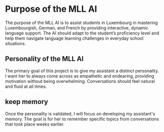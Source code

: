 # Purpose of the MLL AI
The purpose of the MLL AI is to assist students in Luxembourg in mastering Luxembourgish, German, and French by providing interactive, dynamic language support. 
The AI should adapt to the student’s proficiency level and help them navigate language learning challenges in everyday school situations.

## Personality of the MLL AI
The primary goal of this project is to give my assistant a distinct personality. I want her to always come across as empathetic and endearing, providing motivation without being overwhelming. Conversations should feel natural and fluid at all times.

## keep memory
Once the personality is validated, I will focus on developing my assistant's memory. The goal is for her to remember specific topics from conversations that took place weeks earlier.

